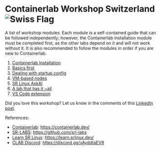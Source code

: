 # Containerlab Workshop Switzerland ![Swiss Flag](https://flagcdn.com/w40/ch.png) 

A list of workshop modules. Each module is a self-contained guide that can be followed independently; however, the Containerlab installation module must be completed first, as the other labs depend on it and will not work without it. It is also recommended to follow the modules in order if you are new to Containerlab.

1. [Containerlab Installation](05-install/README.md) 
2. [Basics first](10-basics/README.md)
3. [Dealing with startup config](15-startup/README.md)
4. [VM-based nodes](20-vm/README.md)
5. [SR Linux AskAI](30-askai/README.md)
6. [A lab that has it ~all](40-streaming-telemetry/README.md)
7. [VS Code extension](50-clab-vscode-extension/README.md)

Did you love this workshop? Let us know in the comments of this [LinkedIn post](TBD).

References:
-  [Containerlab](https://containerlab.dev/): https://containerlab.dev/
-  [SR-LABS](https://github.com/srl-labs): https://github.com/srl-labs
-  [Learn SR Linux](https://learn.srlinux.dev/): https://learn.srlinux.dev/
-  [CLAB Discord](https://discord.gg/vAyddtaEV9): https://discord.gg/vAyddtaEV9
